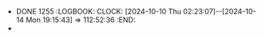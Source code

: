 - DONE 1255
  :LOGBOOK:
  CLOCK: [2024-10-10 Thu 02:23:07]--[2024-10-14 Mon 19:15:43] =>  112:52:36
  :END:
-